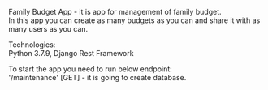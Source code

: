 Family Budget App - it is app for management of family budget. <br />
In this app you can create as many budgets as you can and share it with as many users as you can.<br />

Technologies: <br />
Python 3.7.9, Django Rest Framework

To start the app you need to run below endpoint: <br />
'/maintenance' [GET] - it is going to create database.





